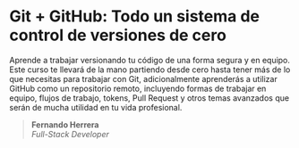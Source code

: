 # Git + GitHub: Todo un sistema de control de versiones de cero

Aprende a trabajar versionando tu código de una forma segura y en equipo.
Este curso te llevará de la mano partiendo desde cero hasta tener más de lo que necesitas para trabajar con Git, adicionalmente aprenderás a utilizar GitHub como un repositorio remoto, incluyendo formas de trabajar en equipo, flujos de trabajo, tokens, Pull Request y otros temas avanzados que serán de mucha utilidad en tu vida profesional.

> **Fernando Herrera**  
> *Full-Stack Developer*
